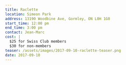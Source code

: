 ```yaml
---
title: Raclette
location: Simeon Park
address: 13190 Woodbine Ave, Gormley, ON L0H 1G0
start_time: 12:00 pm
end_time: 3:00 pm
contact: Jean-Marc
cost: |
  $25 for Swiss Club members
  $30 for non-members
teaser: /assets/images/2017-09-10-raclette-teaser.png
date: 2017-09-10
---
```

